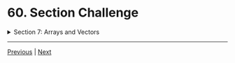 # 60. Section Challenge

<details>
  <summary> Section 7: Arrays and Vectors </summary>

  -   using `g++`
  ```
  g++ -Wall -std=c++14 main.cpp  
  ```

  - [Codebase: 60. Section Challenge](../codebase/S7_Arrays-and-Vectors/Challenge/)

</details>


---

[Previous](./59_Accessing-and-Modifying-Vector-Elements.md) | [Next](./61_Section-Challenge-Solution.md)